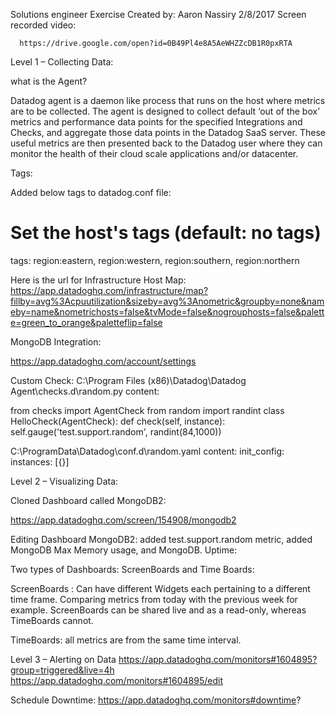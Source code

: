 Solutions engineer Exercise
Created by: Aaron Nassiry 2/8/2017
Screen recorded video:

      https://drive.google.com/open?id=0B49Pl4e8A5AeWHZZcDB1R0pxRTA

Level 1 – Collecting Data:

what is the Agent?

Datadog agent is a daemon like process that runs on the host where metrics are to be collected.
The agent is designed to collect default ‘out of the box’ metrics and performance data points for the specified Integrations and Checks, and aggregate those data points in the Datadog SaaS server. These useful metrics are then presented back to the Datadog user where they can monitor the health of their cloud scale applications and/or datacenter.

Tags:

Added below tags to datadog.conf file:

# Set the host's tags (default: no tags)	
tags: region:eastern, region:western, region:southern, region:northern

Here is the url for Infrastructure Host Map:
 https://app.datadoghq.com/infrastructure/map?fillby=avg%3Acpuutilization&sizeby=avg%3Anometric&groupby=none&nameby=name&nometrichosts=false&tvMode=false&nogrouphosts=false&palette=green_to_orange&paletteflip=false

MongoDB Integration:  
 
 https://app.datadoghq.com/account/settings
 
Custom Check:
C:\Program Files (x86)\Datadog\Datadog Agent\checks.d\random.py content:

from checks import AgentCheck
from random import randint
class HelloCheck(AgentCheck):
    def check(self, instance):
        self.gauge('test.support.random', randint(84,1000))
        
C:\ProgramData\Datadog\conf.d\random.yaml content:
init_config:
instances:
    [{}]

Level 2 – Visualizing Data:

Cloned Dashboard called MongoDB2:  

https://app.datadoghq.com/screen/154908/mongodb2

Editing Dashboard MongoDB2: added test.support.random metric, added MongoDB Max Memory usage, and MongoDB. Uptime: 

Two types of Dashboards: ScreenBoards and Time Boards:

ScreenBoards : Can have different Widgets each pertaining to a different time frame. Comparing metrics from today with the previous week for example. ScreenBoards can be shared live and as a read-only, whereas TimeBoards cannot.

TimeBoards: all metrics are from the same time interval.
 
Level 3 – Alerting on Data
https://app.datadoghq.com/monitors#1604895?group=triggered&live=4h
https://app.datadoghq.com/monitors#1604895/edit

Schedule Downtime: https://app.datadoghq.com/monitors#downtime?

